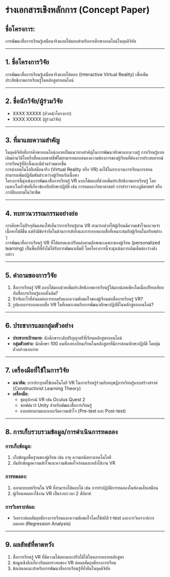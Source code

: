 # ร่างเอกสารเชิงหลักการ (Concept Paper)

## ชื่อโครงการ:
การพัฒนาสื่อการเรียนรู้เสมือนจริงแบบโต้ตอบสำหรับการศึกษาออนไลน์ในยุคดิจิทัล

---

## 1. ชื่อโครงการวิจัย  
การพัฒนาสื่อการเรียนรู้เสมือนจริงแบบโต้ตอบ (Interactive Virtual Reality) เพื่อเพิ่มประสิทธิภาพการเรียนรู้ในหลักสูตรออนไลน์  

---

## 2. ชื่อนักวิจัย/ผู้ร่วมวิจัย  
- XXXX XXXXX (หัวหน้าโครงการ)  
- XXXX XXXXX (ผู้ร่วมวิจัย)  

---

## 3. ที่มาและความสำคัญ  
ในยุคดิจิทัลที่การศึกษาออนไลน์กลายเป็นแนวทางสำคัญในการพัฒนาทักษะและความรู้ การเรียนรู้แบบเดิมผ่านวิดีโอหรือสื่อแบบพาสซีฟไม่สามารถตอบสนองความต้องการของผู้เรียนที่ต้องการประสบการณ์การเรียนรู้ที่ลึกซึ้งและมีส่วนร่วมมากขึ้น  
การนำเทคโนโลยีเสมือนจริง (Virtual Reality หรือ VR) มาใช้ในกระบวนการเรียนการสอนสามารถเพิ่มปฏิสัมพันธ์ระหว่างผู้เรียนกับเนื้อหา  
โครงการนี้มุ่งเน้นการพัฒนาสื่อการเรียนรู้ VR แบบโต้ตอบที่ช่วยเพิ่มประสิทธิภาพการเรียนรู้ โดยเฉพาะในหัวข้อที่เกี่ยวข้องกับทักษะปฏิบัติ เช่น การทดลองวิทยาศาสตร์ การสำรวจทางภูมิศาสตร์ หรือการฝึกอบรมในวิชาชีพ  

---

## 4. ทบทวนวรรณกรรมอย่างย่อ  
การศึกษาในปัจจุบันแสดงให้เห็นว่าการเรียนรู้ผ่าน VR สามารถช่วยให้ผู้เรียนมีความเข้าใจและจดจำเนื้อหาได้ดีขึ้น แต่ยังมีข้อจำกัดในด้านการเข้าถึงและการออกแบบสื่อที่เหมาะสมกับผู้เรียนในบริบทต่าง ๆ  
การพัฒนาสื่อการเรียนรู้ VR ที่โต้ตอบและปรับแต่งตามลักษณะเฉพาะของผู้เรียน (personalized learning) เป็นพื้นที่ที่ยังไม่ได้รับการพัฒนาเต็มที่ โดยโครงการนี้จะมุ่งเน้นการเติมเต็มช่องว่างดังกล่าว  

---

## 5. คำถามของการวิจัย  
1. สื่อการเรียนรู้ VR แบบโต้ตอบช่วยเพิ่มประสิทธิภาพการเรียนรู้ได้มากน้อยเพียงใดเมื่อเปรียบเทียบกับสื่อการเรียนรู้แบบดั้งเดิม?  
2. ปัจจัยอะไรที่ส่งผลต่อการยอมรับและความพึงพอใจของผู้เรียนต่อสื่อการเรียนรู้ VR?  
3. รูปแบบการออกแบบสื่อ VR ใดที่เหมาะสมกับการพัฒนาทักษะปฏิบัติในหลักสูตรออนไลน์?  

---

## 6. ประชากรและกลุ่มตัวอย่าง  
- **ประชากรเป้าหมาย:** นักศึกษาระดับปริญญาตรีที่เรียนหลักสูตรออนไลน์  
- **กลุ่มตัวอย่าง:** นักศึกษา 100 คนที่ลงทะเบียนเรียนในหลักสูตรที่มีการสอนทักษะปฏิบัติ โดยสุ่มตัวอย่างแบบง่าย  

---

## 7. เครื่องมือที่ใช้ในการวิจัย  
- **แนวคิด:** การประยุกต์ใช้เทคโนโลยี VR ในการเรียนรู้ร่วมกับทฤษฎีการเรียนรู้แบบสร้างสรรค์ (Constructivist Learning Theory)  
- **เครื่องมือ:**  
  - ชุดอุปกรณ์ VR เช่น Oculus Quest 2  
  - ซอฟต์แวร์ Unity สำหรับพัฒนาสื่อการเรียนรู้  
  - แบบสอบถามและแบบวัดความเข้าใจ (Pre-test และ Post-test)  

---

## 8. การเก็บรวบรวมข้อมูล/การดำเนินการทดลอง  

### การเก็บข้อมูล:  
1. เก็บข้อมูลพื้นฐานของผู้เรียน เช่น อายุ ความถนัดทางเทคโนโลยี  
2. บันทึกข้อมูลความเข้าใจและความพึงพอใจก่อนและหลังใช้งาน VR  

### การทดลอง:  
1. ออกแบบบทเรียนใน VR ที่สามารถโต้ตอบได้ เช่น การทำปฏิบัติการทดลองในห้องแล็บเสมือน  
2. ผู้เรียนทดลองใช้งาน VR เป็นระยะเวลา 2 สัปดาห์  

### การวิเคราะห์ผล:  
- วิเคราะห์ผลสัมฤทธิ์ทางการเรียนและความพึงพอใจโดยใช้สถิติ t-test และการวิเคราะห์การถดถอย (Regression Analysis)  

---

## 9. ผลลัพธ์ที่คาดหวัง  
1. สื่อการเรียนรู้ VR ที่มีความโต้ตอบและปรับใช้ได้ในหลากหลายหลักสูตร  
2. ข้อมูลเชิงลึกเกี่ยวกับผลกระทบของ VR ต่อผลสัมฤทธิ์ทางการเรียน  
3. ข้อเสนอแนะสำหรับการพัฒนาสื่อการเรียนรู้ที่ยั่งยืนในยุคดิจิทัล  
